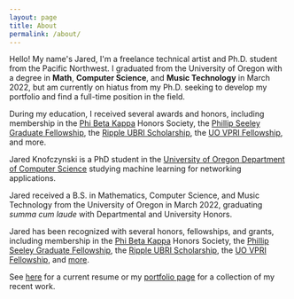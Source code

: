 ```yaml
---
layout: page
title: About
permalink: /about/
---
```


Hello! My name's Jared, I'm a freelance technical artist and Ph.D. student from the Pacific Northwest. I graduated from the University of Oregon with a degree in **Math**, **Computer Science**, and **Music Technology** in March 2022, but am currently on hiatus from my Ph.D. seeking to develop my portfolio and find a full-time position in the field.

During my education, I received several awards and honors, including membership in the 
<a href="https://www.pbk.org/" target="_blank">Phi Beta Kappa</a> Honors Society, the
<a href="https://cs.uoregon.edu/activities/awards-and-honors/phillip-seeley-graduate-fellowship" target="_blank">Phillip Seeley Graduate Fellowship</a>, the 
<a href="https://ubri.ripple.com/" target="_blank">Ripple UBRI Scholarship</a>, the
<a href="https://research.uoregon.edu/apply/apply-internal-funding/vpri-fellowship" target="_blank">UO VPRI Fellowship</a>, and 
more.

Jared Knofczynski is a PhD student in the [University of Oregon Department of Computer Science]("https://cs.uoregon.edu/) studying machine learning for networking applications.  

Jared received a B.S. in Mathematics, Computer Science, and Music Technology from the University of Oregon in March 2022, graduating *summa cum laude* with Departmental and University Honors. 

Jared has been recognized with several honors, fellowships, and grants, including membership in the 
<a href="https://www.pbk.org/" target="_blank">Phi Beta Kappa</a> Honors Society, the
<a href="https://cs.uoregon.edu/activities/awards-and-honors/phillip-seeley-graduate-fellowship" target="_blank">Phillip Seeley Graduate Fellowship</a>, the 
<a href="https://ubri.ripple.com/" target="_blank">Ripple UBRI Scholarship</a>, the
<a href="https://research.uoregon.edu/apply/apply-internal-funding/vpri-fellowship" target="_blank">UO VPRI Fellowship</a>, and 
<a href="/awards" target="_blank">more</a>.

See <a href="/files/cv.pdf" target="_blank">here</a> for a current resume or my <a href="/portfolio">portfolio page</a> for a collection of my recent work.



<!-- <h3>My Interests, Academically</h3>
<p>With a variety of skills and interests,&nbsp; I've found many different fields for which I am passionate and have worked to build my skills in.&nbsp;&nbsp; </p>
  <ul class="about-us-list">
  <li class="points">General Programming and Software Development (Python, Java, C, C++)</li>
  <li class="points">Web-based Software Development (HTML, CSS, JavaScript, MongoDB, d3.js)</li>
  <li class="points">Graphic Design (Adobe Creative Suite, Blender, Maya)</li>
  <li class="points">Audio Engineering (Ableton Live, Max/MSP, PureData, Kyma)</li>
</ul>
<br />
<h3>My Interests, Personally</h3>
        <p>In addition to my research and audiovisual work, I also enjoy making music, restoring (and accidentally destroying) old electronics, volunteer work (ask me about the summer I spent in Finland!), and Brazilian Jiu Jitsu. I also speak Spanish and hope to spend time in Spain after completing my degree.</p>

<section  id="service">
  <div class="container">
    <div class="service_wrapper">
		<h2>Skills</h2>
      <div class="row">
        <div class="col-md-3">
		<div class="service_icon delay-03s animated wow  zoomIn"><img src="img/blender_logo.png"></div>
          <div class="service_block">

            <h3 class="animated fadeInUp wow">Blender&nbsp;</h3>
            <p class="animated fadeInDown wow">5+ years experience working with 3D Modeling and Animation&nbsp; </p>
          </div>
        </div>
        <div class="col-md-3">
		<div class="service_icon icon2  delay-03s animated wow zoomIn"> <img src="img/ableton.png"></div>
		<div class="service_block">
            <h3 class="animated fadeInUp wow">Ableton Live</h3>
            <p class="animated fadeInDown wow">Audio production with Ableton Live. </p>
          </div>
        </div>
        <div class="col-md-3">
		<div class="service_icon icon3  delay-03s animated wow zoomIn"><img src="img/linux.png"></div>
          <div class="service_block">

            <h3 class="animated fadeInUp wow">Linux</h3>
            <p class="animated fadeInDown wow">Familiar with Linux/Unix Operating System Environments. </p>
          </div>
        </div>
		  <div class="col-md-3">
		<div class="service_icon icon3  delay-03s animated wow zoomIn"><img src="img/unity.png"></div>
          <div class="service_block">

            <h3 class="animated fadeInUp wow">Unity</h3>
            <p class="animated fadeInDown wow">3+ years experience teaching Unity game development.&nbsp;&nbsp; </p>
          </div>
        </div>
      </div>
	<h2>And more!</h2>
    </div>
  </div>
</section>

<section id="Portfolio" class="content">

<div class="container portfolio_title">

<div class="section-title">
    <h2>Projects & <a href="files/2021_resume.pdf" target="_blank" style="color:black; text-decoration: underline;">My Resume</a></h2>
<h6>A collection of my projects across various disciplines.</h6>

</div>

</div>

<div class="portfolio-top"></div>

<div class="portfolio"> 
-->